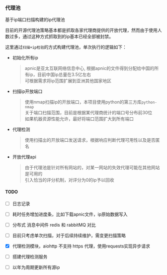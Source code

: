 ### 代理池
基于ip端口扫描构建的ip代理池

目前的开源代理池策略基本都是抓取各家代理商提供的开放代理，然而由于使用人数过多，通过这种方式抓取到的ip基本已经全部被封禁。

这里通过`扫描+ip检验`的方式构建代理池，单次执行的逻辑如下：
- 初始化所有ip
    > apnic是亚太互联网络信息中心, 根据apnic的文件得到分配给中国的所有ip，目前中国ip总量在3.5亿左右  
    > 可根据需求将ip范围扩展到亚洲其他国家地区
- 扫描ip开放端口
    > 使用nmap扫描ip的开放端口，本项目使用python的第三方库`python-nmap`   
    > 关于端口扫描范围，目前是根据某代理商统计的端口号分布前30位  
    > 如果机器资源性能允许，最好将端口范围扩大到所有端口  
- 代理检测
    > 使用扫描出的开放端口发送请求，根据响应判断代理可用性以及是否匿名  
- 开放代理api
    > 由于代理池是针对所有网站的，对某一网站的失效代理可能在其他网站是可用的  
    > 引入恰当的评分机制，对评分为0的ip予以回收  



#### TODO
- [ ] 日志记录 
- [ ] 耗时任务增加进度条，比如下载apnic文件，ip原始数据写入
- [ ] 分布式 消息中间件 redis 和 rabbitMQ 对比
- [ ] 目前只考虑单次扫描，对于后续持续维护，需变更扫描策略
- [x] 代理检测模块，aiohttp 不支持 https 代理，使用requests实现异步请求
- [ ] 搭建代理检测服务
- [ ] 以年为周期更新所有源ip



